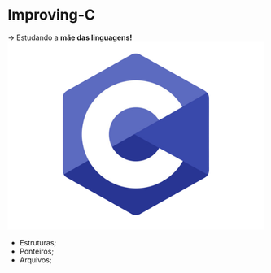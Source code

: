 # Improving-C 
-> Estudando a **mãe das linguagens!** <img src = "LogoC.png">
- Estruturas;
- Ponteiros;
- Arquivos;


